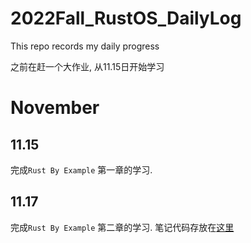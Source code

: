 # 2022Fall_RustOS_DailyLog
This repo records my daily progress

之前在赶一个大作业, 从11.15日开始学习
# November

## 11.15

完成`Rust By Example` 第一章的学习.

## 11.17 
完成`Rust By Example` 第二章的学习. 笔记代码存放在[这里](https://github.com/Feng-Jay/2022Fall_RustOS_DailyLog/tree/master/chapters/Ch2_Primitives)